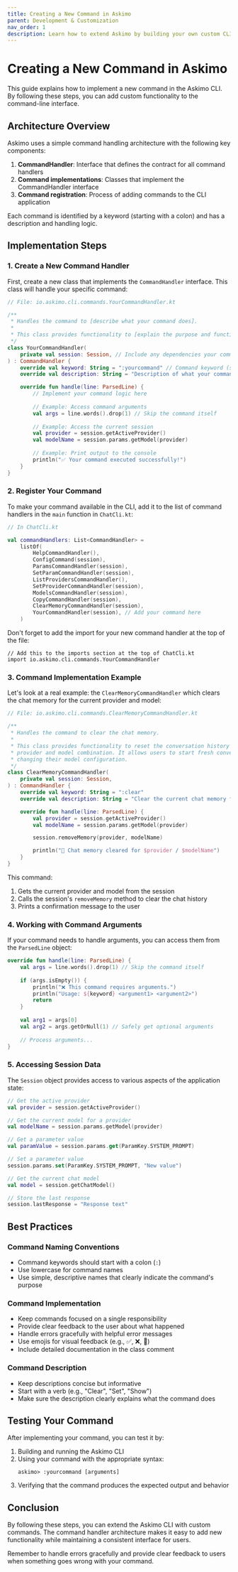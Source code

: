 ```yaml
---
title: Creating a New Command in Askimo
parent: Development & Customization
nav_order: 1
description: Learn how to extend Askimo by building your own custom CLI command.
---
```


# Creating a New Command in Askimo

This guide explains how to implement a new command in the Askimo CLI. By following these steps, you can add custom functionality to the command-line interface.

## Architecture Overview

Askimo uses a simple command handling architecture with the following key components:

1. **CommandHandler**: Interface that defines the contract for all command handlers
2. **Command implementations**: Classes that implement the CommandHandler interface
3. **Command registration**: Process of adding commands to the CLI application

Each command is identified by a keyword (starting with a colon) and has a description and handling logic.

## Implementation Steps

### 1. Create a New Command Handler

First, create a new class that implements the `CommandHandler` interface. This class will handle your specific command:

```kotlin
// File: io.askimo.cli.commands.YourCommandHandler.kt

/**
 * Handles the command to [describe what your command does].
 * 
 * This class provides functionality to [explain the purpose and functionality of your command].
 */
class YourCommandHandler(
    private val session: Session, // Include any dependencies your command needs
) : CommandHandler {
    override val keyword: String = ":yourcommand" // Command keyword (starts with colon)
    override val description: String = "Description of what your command does."

    override fun handle(line: ParsedLine) {
        // Implement your command logic here
        
        // Example: Access command arguments
        val args = line.words().drop(1) // Skip the command itself
        
        // Example: Access the current session
        val provider = session.getActiveProvider()
        val modelName = session.params.getModel(provider)
        
        // Example: Print output to the console
        println("✅ Your command executed successfully!")
    }
}
```

### 2. Register Your Command

To make your command available in the CLI, add it to the list of command handlers in the `main` function in `ChatCli.kt`:

```kotlin
// In ChatCli.kt

val commandHandlers: List<CommandHandler> =
    listOf(
        HelpCommandHandler(),
        ConfigCommand(session),
        ParamsCommandHandler(session),
        SetParamCommandHandler(session),
        ListProvidersCommandHandler(),
        SetProviderCommandHandler(session),
        ModelsCommandHandler(session),
        CopyCommandHandler(session),
        ClearMemoryCommandHandler(session),
        YourCommandHandler(session), // Add your command here
    )
```

Don't forget to add the import for your new command handler at the top of the file:

```
// Add this to the imports section at the top of ChatCli.kt
import io.askimo.cli.commands.YourCommandHandler
```

### 3. Command Implementation Example

Let's look at a real example: the `ClearMemoryCommandHandler` which clears the chat memory for the current provider and model:

```kotlin
// File: io.askimo.cli.commands.ClearMemoryCommandHandler.kt

/**
 * Handles the command to clear the chat memory.
 * 
 * This class provides functionality to reset the conversation history for the current
 * provider and model combination. It allows users to start fresh conversations without
 * changing their model configuration.
 */
class ClearMemoryCommandHandler(
    private val session: Session,
) : CommandHandler {
    override val keyword: String = ":clear"
    override val description: String = "Clear the current chat memory for the active provider/model."

    override fun handle(line: ParsedLine) {
        val provider = session.getActiveProvider()
        val modelName = session.params.getModel(provider)

        session.removeMemory(provider, modelName)

        println("🧹 Chat memory cleared for $provider / $modelName")
    }
}
```

This command:
1. Gets the current provider and model from the session
2. Calls the session's `removeMemory` method to clear the chat history
3. Prints a confirmation message to the user

### 4. Working with Command Arguments

If your command needs to handle arguments, you can access them from the `ParsedLine` object:

```kotlin
override fun handle(line: ParsedLine) {
    val args = line.words().drop(1) // Skip the command itself
    
    if (args.isEmpty()) {
        println("❌ This command requires arguments.")
        println("Usage: ${keyword} <argument1> <argument2>")
        return
    }
    
    val arg1 = args[0]
    val arg2 = args.getOrNull(1) // Safely get optional arguments
    
    // Process arguments...
}
```

### 5. Accessing Session Data

The `Session` object provides access to various aspects of the application state:

```kotlin
// Get the active provider
val provider = session.getActiveProvider()

// Get the current model for a provider
val modelName = session.params.getModel(provider)

// Get a parameter value
val paramValue = session.params.get(ParamKey.SYSTEM_PROMPT)

// Set a parameter value
session.params.set(ParamKey.SYSTEM_PROMPT, "New value")

// Get the current chat model
val model = session.getChatModel()

// Store the last response
session.lastResponse = "Response text"
```

## Best Practices

### Command Naming Conventions

- Command keywords should start with a colon (`:`)
- Use lowercase for command names
- Use simple, descriptive names that clearly indicate the command's purpose

### Command Implementation

- Keep commands focused on a single responsibility
- Provide clear feedback to the user about what happened
- Handle errors gracefully with helpful error messages
- Use emojis for visual feedback (e.g., ✅, ❌, 🧹)
- Include detailed documentation in the class comment

### Command Description

- Keep descriptions concise but informative
- Start with a verb (e.g., "Clear", "Set", "Show")
- Make sure the description clearly explains what the command does

## Testing Your Command

After implementing your command, you can test it by:

1. Building and running the Askimo CLI
2. Using your command with the appropriate syntax:
   ```
   askimo> :yourcommand [arguments]
   ```
3. Verifying that the command produces the expected output and behavior

## Conclusion

By following these steps, you can extend the Askimo CLI with custom commands. The command handler architecture makes it easy to add new functionality while maintaining a consistent interface for users.

Remember to handle errors gracefully and provide clear feedback to users when something goes wrong with your command.